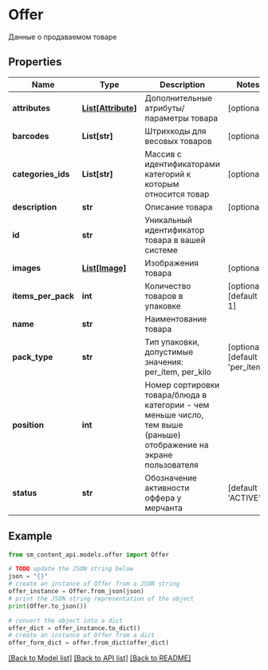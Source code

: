 # Offer

Данные о продаваемом товаре

## Properties

Name | Type | Description | Notes
------------ | ------------- | ------------- | -------------
**attributes** | [**List[Attribute]**](Attribute.md) | Дополнительные атрибуты/параметры товара | [optional] 
**barcodes** | **List[str]** | Штрихкоды для весовых товаров | [optional] 
**categories_ids** | **List[str]** | Массив с идентификаторами категорий к которым относится товар | [optional] 
**description** | **str** | Описание товара | [optional] 
**id** | **str** | Уникальный идентификатор товара в вашей системе | 
**images** | [**List[Image]**](Image.md) | Изображения товара | [optional] 
**items_per_pack** | **int** | Количество товаров в упаковке | [optional] [default to 1]
**name** | **str** | Наиментование товара | 
**pack_type** | **str** | Тип упаковки, допустимые значения: per_item, per_kilo | [optional] [default to 'per_item']
**position** | **int** | Номер сортировки товара/блюда в категории - чем меньше число, тем выше (раньше) отображение на экране пользователя | 
**status** | **str** | Обозначение активности оффера у мерчанта | [default to 'ACTIVE']

## Example

```python
from sm_content_api.models.offer import Offer

# TODO update the JSON string below
json = "{}"
# create an instance of Offer from a JSON string
offer_instance = Offer.from_json(json)
# print the JSON string representation of the object
print(Offer.to_json())

# convert the object into a dict
offer_dict = offer_instance.to_dict()
# create an instance of Offer from a dict
offer_form_dict = offer.from_dict(offer_dict)
```
[[Back to Model list]](../README.md#documentation-for-models) [[Back to API list]](../README.md#documentation-for-api-endpoints) [[Back to README]](../README.md)


